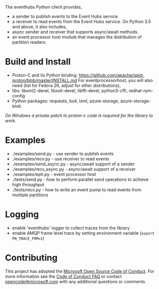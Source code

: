The eventhubs Python client provides,
* a sender to publish events to the Event Hubs service.
* a receiver to read events from the Event Hubs service.
On Python 3.5 and above, it also includes,
* async sender and receiver that supports async/await methods.
* an event processor host module that manages the distribution of partition readers.

# Build and Install
* Proton-C and its Python binding: https://github.com/apache/qpid-proton/blob/master/INSTALL.md
For eventprocessorhost, you will also need (list for Fedora 26, adjust for other distributions),
* libs: libxml2-devel, libxslt-devel, libffi-devel, python3-cffi, redhat-rpm-config
* Python packages: requests, bs4, lxml, azure-storage, azure-storage-blob

*On Windows a private patch to proton-c code is required for the library to work.*

# Examples
* ./examples/send.py - use sender to publish events
* ./examples/recv.py - use receiver to read events
* ./examples/send_async.py - async/await support of a sender
* ./examples/recv_async.py - async/await support of a receiver
* ./examples/eph.py - event processor host
* ./tests/send.py - how to perform parallel send operations to achieve high throughput
* ./tests/recv.py - how to write an event pump to read events from multiple partitions

# Logging
* enable 'eventhubs' logger to collect traces from the library
* enable AMQP frame level trace by setting environment variable (`export PN_TRACE_FRM=1`)

# Contributing
This project has adopted the [Microsoft Open Source Code of Conduct](https://opensource.microsoft.com/codeofconduct/). For more information see the [Code of Conduct FAQ](https://opensource.microsoft.com/codeofconduct/faq/) or contact [opencode@microsoft.com](mailto:opencode@microsoft.com) with any additional questions or comments.
